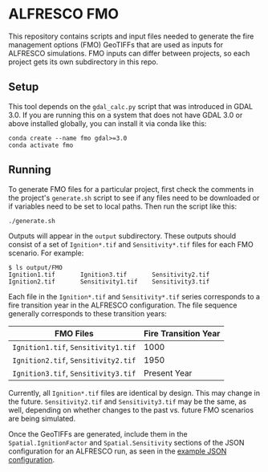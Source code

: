 # ALFRESCO FMO

This repository contains scripts and input files needed to generate the fire management options (FMO) GeoTIFFs that are used as inputs for ALFRESCO simulations. FMO inputs can differ between projects, so each project gets its own subdirectory in this repo.

## Setup

This tool depends on the `gdal_calc.py` script that was introduced in GDAL 3.0. If you are running this on a system that does not have GDAL 3.0 or above installed globally, you can install it via conda like this:

```
conda create --name fmo gdal>=3.0
conda activate fmo
```

## Running

To generate FMO files for a particular project, first check the comments in the project's `generate.sh` script to see if any files need to be downloaded or if variables need to be set to local paths. Then run the script like this:

```
./generate.sh
```

Outputs will appear in the `output` subdirectory. These outputs should consist of a set of `Ignition*.tif` and `Sensitivity*.tif` files for each FMO scenario. For example:

```
$ ls output/FMO
Ignition1.tif		Ignition3.tif		Sensitivity2.tif
Ignition2.tif		Sensitivity1.tif	Sensitivity3.tif
```

Each file in the `Ignition*.tif` and `Sensitivity*.tif` series corresponds to a fire transition year in the ALFRESCO configuration. The file sequence generally corresponds to these transition years:

| FMO Files                           | Fire Transition Year |
| ----------------------------------- | -------------------- |
| `Ignition1.tif`, `Sensitivity1.tif` | 1000                 |
| `Ignition2.tif`, `Sensitivity2.tif` | 1950                 |
| `Ignition3.tif`, `Sensitivity3.tif` | Present Year         |

Currently, all `Ignition*.tif` files are identical by design. This may change in the future. `Sensitivity2.tif` and `Sensitivity3.tif` may be the same, as well, depending on whether changes to the past vs. future FMO scenarios are being simulated.

Once the GeoTIFFs are generated, include them in the `Spatial.IgnitionFactor` and `Spatial.Sensitivity` sections of the JSON configuration for an ALFRESCO run, as seen in the [example JSON configuration](https://github.com/ua-snap/alfresco/blob/main/examples/alfresco.json).